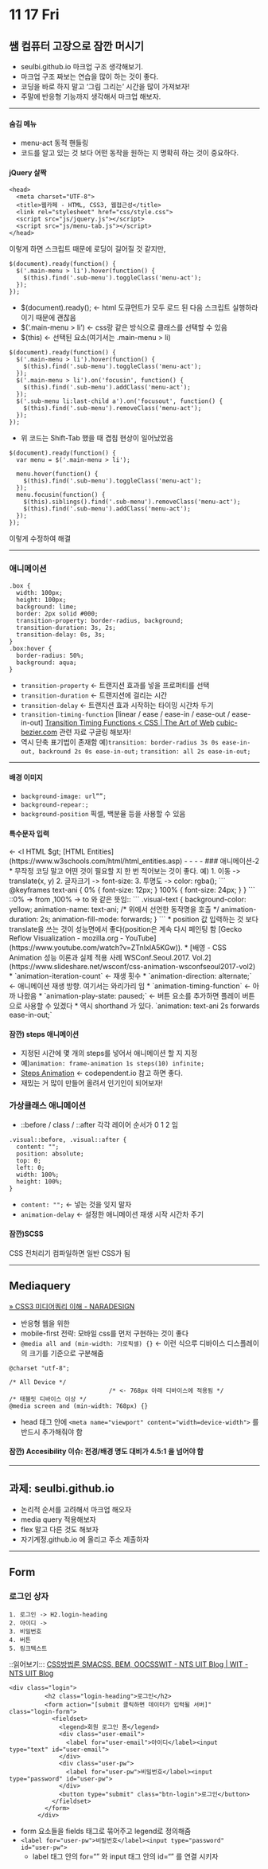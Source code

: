 # 11 17 Fri
## 쌤 컴퓨터 고장으로 잠깐 머시기
* seulbi.github.io 마크업 구조 생각해보기.
* 마크업 구조 짜보는 연습을 많이 하는 것이 좋다.
* 코딩을 바로 하지 말고 ‘그림 그리는’ 시간을 많이 가져보자!
* 주말에 반응형 기능까지 생각해서 마크업 해보자.
- - - -
#### 숨김 메뉴
* menu-act 동적 핸들링
* 코드를 알고 있는 것 보다 어떤 동작을 원하는 지 명확히 하는 것이 중요하다.
#### jQuery 살짝 
```
<head>
  <meta charset="UTF-8">
  <title>웹카페 - HTML, CSS3, 웹접근성</title>
  <link rel="stylesheet" href="css/style.css">
  <script src="js/jquery.js"></script>
  <script src="js/menu-tab.js"></script>
</head>
```
이렇게 하면 스크립트 때문에 로딩이 길어질 것 같지만,
```
$(document).ready(function() {
  $('.main-menu > li').hover(function() {
    $(this).find('.sub-menu').toggleClass('menu-act');
  });
});
```
* $(document).ready(); <- html 도큐먼트가 모두 로드 된 다음 스크립트 실행하라 이기 때문에 괜찮음
* $(‘.main-menu > li’) <- css랑 같은 방식으로 클래스를 선택할 수 있음
* $(this) <- 선택된 요소(여기서는 .main-menu > li)
```
$(document).ready(function() {
  $('.main-menu > li').hover(function() {
    $(this).find('.sub-menu').toggleClass('menu-act');
  });
  $('.main-menu > li').on('focusin', function() {
    $(this).find('.sub-menu').addClass('menu-act');
  });
  $('.sub-menu li:last-child a').on('focusout', function() {
    $(this).find('.sub-menu').removeClass('menu-act');
  });
});
```
* 위 코드는 Shift-Tab 했을 때 겹침 현상이 일어났었음
```
$(document).ready(function() {
  var menu = $('.main-menu > li');

  menu.hover(function() {
    $(this).find('.sub-menu').toggleClass('menu-act');
  });
  menu.focusin(function() {
    $(this).siblings().find('.sub-menu').removeClass('menu-act');
    $(this).find('.sub-menu').addClass('menu-act');
  });
});
```
이렇게 수정하여 해결
- - - -
### 애니메이션
```
.box {
  width: 100px;
  height: 100px;
  background: lime;
  border: 2px solid #000;
  transition-property: border-radius, background;
  transition-duration: 3s, 2s;
  transition-delay: 0s, 3s;
}
.box:hover {
  border-radius: 50%;
  background: aqua;
}
```
* `transition-property`  <- 트랜지션 효과를 넣을 프로퍼티를 선택
* `transition-duration` <- 트랜지션에 걸리는 시간
* `transition-delay` <- 트랜지션 효과 시작하는 타이밍 시간차 두기
* `transition-timing-function` [linear / ease / ease-in / ease-out / ease-in-out]
[Transition Timing Functions < CSS | The Art of Web](http://www.the-art-of-web.com/css/timing-function/)
[cubic-bezier.com](http://cubic-bezier.com/)
관련 자료 구글링 해보자!
* 역시 단축 표기법이 존재함
예)`transition: border-radius 3s 0s ease-in-out, backround 2s 0s ease-in-out;`
`transition: all 2s ease-in-out;`
- - - -
#### 배경 이미지
* `background-image: url””;`
* `background-repear:;`
* `background-position` 픽셀, 백분율 등을 사용할 수 있음

#### 특수문자 입력
<HTML> <- &ltl HTML $gt;
[HTML Entities](https://www.w3schools.com/html/html_entities.asp)
- - - -
### 애니메이션-2
* 무작정 코딩 말고 어떤 것이 필요할 지 한 번 적어보는 것이 좋다.
예)
	1. 이동 -> translate(x, y)
	2. 글자크기 -> font-size:
	3. 투명도 -> color: rgba();
```
@keyframes text-ani {
  0% {
    font-size: 12px;
  }
  100% {
    font-size: 24px;
  }
}
```
::0% -> from ,100% -> to 와 같은 뜻임::
```
.visual-text {
  background-color: yellow;
  animation-name: text-ani; /* 위에서 선언한 동작명을 호출 */
  animation-duration: 2s;
  animation-fill-mode: forwards;
}
```
* position 값 입력하는 것 보다 translate을 쓰는 것이 성능면에서 좋다(position은 계속 다시 페인팅 함 [Gecko Reflow Visualization - mozilla.org - YouTube](https://www.youtube.com/watch?v=ZTnIxIA5KGw)).
* [배영 - CSS Animation 성능 이론과 실제 적용 사례 WSConf.Seoul.2017. Vol.2](https://www.slideshare.net/wsconf/css-animation-wsconfseoul2017-vol2)
* `animation-iteration-count` <- 재생 횟수
* `animation-direction: alternate;` <- 애니메이션 재생 방향. 여기서는 와리가리 임
* `animation-timing-function` <- 아까 나왔음 
* `animation-play-state: paused;` <- 버튼 요소를 추가하면 플레이 버튼으로 사용할 수 있겠다
* 역시 shorthand 가 있다. `animation: text-ani 2s forwards ease-in-out;`

#### 잠깐) steps 애니메이션
* 지정된 시간에 몇 개의 steps를 넣어서 애니메이션 할 지 지정
* 예)`animation: frame-animation 1s steps(10) infinite;`
* [Steps Animation](https://codepen.io/simurai/pen/tukwj) <- codependent.io 참고 하면 좋다.
* 재밌는 거 많이 만들어 올려서 인기인이 되어보자!

### 가상클래스 애니메이션
* ::before / class / ::after 각각 레이어 순서가 0 1 2 임
```
.visual::before, .visual::after {
  content: "";
  position: absolute;
  top: 0;
  left: 0;
  width: 100%;
  height: 100%;
}
```
* `content: "";` <- 넣는 것을 잊지 말자
* `animation-delay` <- 설정한 애니메이션 재생 시작 시간차 주기

#### 잠깐)SCSS
CSS 전처리기 컴파일하면 일반 CSS가 됨
- - - -
## Mediaquery
[» CSS3 미디어쿼리 이해 - NARADESIGN](http://naradesign.net/wp/2012/05/30/1823/)
* 반응형 웹을 위한
* mobile-first 전략: 모바일 css를 먼저 구현하는 것이 좋다
* `@media all and (min-width: 가로픽셀) {}` <- 이런 식으루 디바이스 디스플레이의 크기를 기준으로 구분해줌
```
@charset "utf-8";

/* All Device */
                            /* <- 768px 아래 디바이스에 적용됨 */
/* 태블릿 디바이스 이상 */
@media screen and (min-width: 768px) {}
```
* head 태그 안에  `<meta name="viewport" content="width=device-width">` 를 반드시 추가해줘야 함

#### 잠깐) Accesibility 이슈: 전경/배경 명도 대비가 4.5:1 을 넘어야 함
- - - -
## 과제: seulbi.github.io
* 논리적 순서를 고려해서 마크업 해오자
* media query 적용해보자
* flex 말고 다른 것도 해보자
* 자기계정.github.io 에 올리고 주소 제출하자
- - - -
## Form
### 로그인 상자
	1. 로그인 -> H2.login-heading
	2. 아이디 ->
	3. 비밀번호
	4. 버튼
	5. 링크텍스트
::읽어보기::: [CSS방법론 SMACSS, BEM, OOCSSWIT - NTS UIT Blog | WIT - NTS UIT Blog](http://wit.nts-corp.com/2015/04/16/3538)
```
<div class="login">
          <h2 class="login-heading">로그인</h2>
          <form action="[submit 클릭하면 데이터가 입력될 서버]" class="login-form">
            <fieldset>
              <legend>회원 로그인 폼</legend>
              <div class="user-email">
                <label for="user-email">아이디</label><input type="text" id="user-email">
              </div>
              <div class="user-pw">
                <label for="user-pw">비밀번호</label><input type="password" id="user-pw">
              </div>
              <button type="submit" class="btn-login">로그인</button>
            </fieldset>
          </form>
        </div>
```
* form 요소들을 fields 태그로 묶어주고 legend로 정의해줌
*  `<label for="user-pw">비밀번호</label><input type="password" id="user-pw">`
	* label 태그 안의 for=“” 와 input 태그 안의 id=“” 를 연결 시키자  